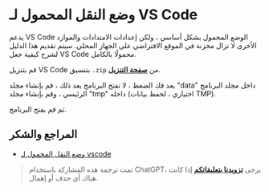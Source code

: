 # وضع النقل المحمول لـ VS Code

يدعم VS Code الوضع المحمول بشكل أساسي ، ولكن إعدادات الامتدادات والموارد الأخرى لا تزال مخزنة في الموقع الافتراضي على الجهاز المحلي. سيتم تقديم هذا الدليل لشرح كيفية جعل VS Code محمولًا بالكامل.

قم بتنزيل VS Code بتنسيق `.zip` من [**صفحة التنزيل**](https://code.visualstudio.com/#alt-downloads).

بعد فك الضغط ، لا تفتح البرنامج بعد ذلك ، قم بإنشاء مجلد "data" داخل مجلد البرنامج الرئيسي ، وقم بإنشاء مجلد "tmp" داخله (اختياري ، لحفظ بيانات TMP).

ثم قم بفتح البرنامج.

## المراجع والشكر

- [وضع النقل المحمول لـ vscode](https://blog.2dm.top/2018/12/29/vscode%E4%BE%BF%E6%90%BA%E5%BC%8F%E6%A8%A1%E5%BC%8F/)

> تمت ترجمة هذه المشاركة باستخدام ChatGPT، يرجى [**تزويدنا بتعليقاتكم**](https://github.com/linyuxuanlin/Wiki_MkDocs/issues/new) إذا كانت هناك أي حذف أو إهمال.